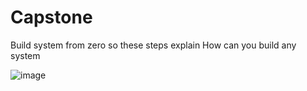 # Capstone
Build system from zero so these steps explain How can you build any system 

![image](https://media.giphy.com/media/VbAFrrDVGAvZu/giphy-downsized-large.gif)

